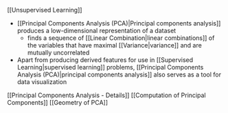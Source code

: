[[Unsupervised Learning]]

- [[Principal Components Analysis (PCA)|Principal components analysis]] produces a low-dimensional representation of a dataset
	- finds a sequence of [[Linear Combination|linear combinations]] of the variables that have maximal [[Variance|variance]] and are mutually uncorrelated
- Apart from producing derived features for use in [[Supervised Learning|supervised learning]] problems, [[Principal Components Analysis (PCA)|principal components analysis]] also serves as a tool for data visualization 

[[Principal Components Analysis - Details]]
[[Computation of Principal Components]]
[[Geometry of PCA]]